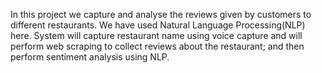 In this project we capture and analyse the reviews given by customers to different restaurants. We have used Natural Language Processing(NLP) here. System will capture restaurant name using voice capture and will perform web scraping to collect reviews about the restaurant; and then perform sentiment analysis using NLP.
